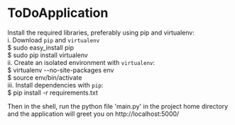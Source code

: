 # ToDoApplication

Install the required libraries, preferably using pip and virtualenv:  
    i. Download `pip` and `virtualenv`  
        $ sudo easy_install pip  
        $ sudo pip install virtualenv  
    ii. Create an isolated environment with `virtualenv`:  
        $ virtualenv --no-site-packages env  
        $ source env/bin/activate  
    iii. Install dependencies with `pip`:  
        $ pip install -r requirements.txt

Then in the shell, run the python file 'main.py' in the project home directory and the application will
         greet you on http://localhost:5000/  
